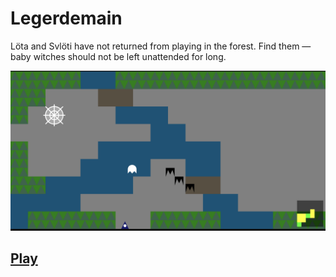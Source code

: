 # Legerdemain

Löta and Svlöti have not returned from playing in the forest. Find
them — baby witches should not be left unattended for long.

<img src="./img/demo.png" />

<a href="https://jzwood.science/legerdemain/tutorial">
  <h2>Play</h2>
</a>
